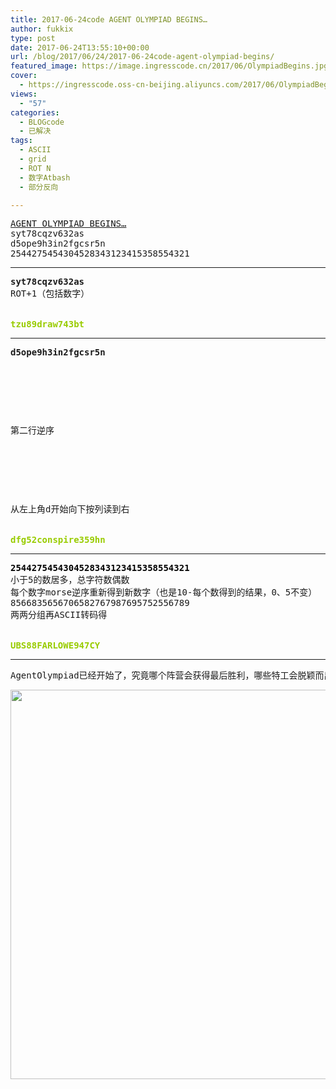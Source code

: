 ```yaml
---
title: 2017-06-24code AGENT OLYMPIAD BEGINS…
author: fukkix
type: post
date: 2017-06-24T13:55:10+00:00
url: /blog/2017/06/24/2017-06-24code-agent-olympiad-begins/
featured_image: https://image.ingresscode.cn/2017/06/OlympiadBegins.jpg?x-oss-process=image/resize,m_fill,w_700,h_220
cover:
  - https://ingresscode.oss-cn-beijing.aliyuncs.com/2017/06/OlympiadBegins.jpg
views:
  - "57"
categories:
  - BLOGcode
  - 已解决
tags:
  - ASCII
  - grid
  - ROT N
  - 数字Atbash
  - 部分反向

---
```

<pre><a href="http://investigate.ingress.com/2017/06/24/agent-olympiad-begins/" target="_blank" rel="noopener">AGENT OLYMPIAD BEGINS…
</a>syt78cqzv632as
d5ope9h3in2fgcsr5n
2544275454304528343123415358554321</pre>

<!--more-->

* * *

<pre><strong>syt78cqzv632as
</strong>ROT+1（包括数字）
<!--StartFragment -->

<span style="color: #99cc00;"><strong>tzu89draw743bt
</strong></span></pre>

* * *

<pre><strong>d5ope9h3in2fgcsr5n
</strong>


<table border="0" cellpading="0" cellspacing="0"   >
  
  	
  
</table>

第二行逆序



<table border="0" cellpading="0" cellspacing="0"   >
  
  	
  
</table>

从左上角d开始向下按列读到右


<span style="color: #99cc00;"><strong>dfg52conspire359hn</strong></span></pre>

* * *

<pre><span style="color: #000000;"><strong>2544275454304528343123415358554321
</strong></span>小于5的数居多，总字符数偶数
每个数字morse逆序重新得到新数字（也是10-每个数得到的结果，0、5不变）
8566835656706582767987695752556789
两两分组再ASCII转码得
<!--StartFragment -->

<span style="color: #99cc00;"><strong>UBS88FARLOWE947CY</strong></span></pre>

* * *

<pre>AgentOlympiad已经开始了，究竟哪个阵营会获得最后胜利，哪些特工会脱颖而出成为Akira的实验对象？</pre>

<img class="alignnone size-full wp-image-277" src="https://ingresscode.oss-cn-beijing.aliyuncs.com/2017/06/3-1.png" alt="" width="830" height="623" srcset="https://image.ingresscode.cn/2017/06/3-1.png 830w, https://image.ingresscode.cn/2017/06/3-1.png?x-oss-process=image/resize,m_fill,w_300,h_225 300w, https://image.ingresscode.cn/2017/06/3-1.png?x-oss-process=image/resize,m_fill,w_768,h_576 768w" sizes="(max-width: 830px) 100vw, 830px" />
